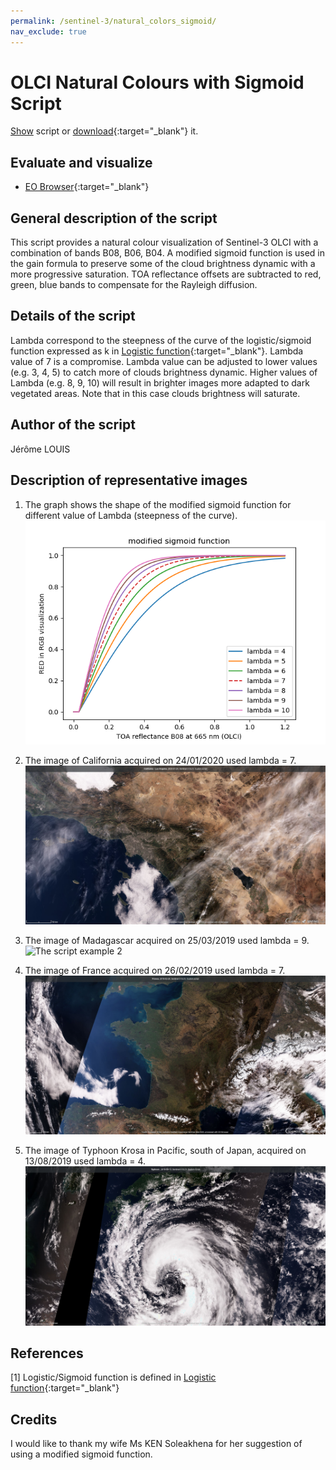 ```yaml
---
permalink: /sentinel-3/natural_colors_sigmoid/
nav_exclude: true
---
```


# OLCI Natural Colours with Sigmoid Script

<a href="#" id='togglescript'>Show</a> script or [download](script.js){:target="_blank"} it.
<div id='script_view' style="display:none">
{% highlight javascript %}
{% include_relative script.js %}
{% endhighlight %}
</div>

## Evaluate and visualize   
 - [EO Browser](https://sentinelshare.page.link/LbAe){:target="_blank"} 


## General description of the script

This script provides a natural colour visualization of Sentinel-3 OLCI with a combination of bands B08, B06, B04. A modified sigmoid function is used in the gain formula to preserve some of the cloud brightness dynamic with a more progressive saturation. TOA reflectance offsets are subtracted to red, green, blue bands to compensate for the Rayleigh diffusion.

## Details of the script

Lambda correspond to the steepness of the curve of the logistic/sigmoid function expressed as k in [Logistic function](https://en.wikipedia.org/wiki/Logistic_function){:target="_blank"}. Lambda value of 7 is a compromise. Lambda value can be adjusted to lower values (e.g. 3, 4, 5) to catch more of clouds brightness dynamic. Higher values of Lambda (e.g. 8, 9, 10) will result in brighter images more adapted to dark vegetated areas. Note that in this case clouds brightness will saturate.

## Author of the script

Jérôme LOUIS

## Description of representative images

1) The graph shows the shape of the modified sigmoid function for different value of Lambda (steepness of the curve).
![Figure - Modified function](fig/Figure_Modified_Sigmoid.png)

2) The image of California acquired on 24/01/2020 used lambda = 7.
![The script example 1](fig/2020-01-24_Sentinel-3_OLCI_Custom_script_California.jpg)

3) The image of Madagascar acquired on 25/03/2019 used lambda = 9.
![The script example 2](fig/2019-03-25_Sentinel-3_OLCI_Custom_script_Madagascar.jpg)

4) The image of France acquired on 26/02/2019 used lambda = 7.
![The script example 3](fig/2019-02-26_Sentinel-3_OLCI_Custom_script_France.jpg)

5) The image of Typhoon Krosa in Pacific, south of Japan, acquired on 13/08/2019 used lambda = 4.
![The script example 4](fig/2019-08-13_Sentinel-3_OLCI_Custom_script_Typhoon.jpg)

## References

[1] Logistic/Sigmoid function is defined in [Logistic function](https://en.wikipedia.org/wiki/Logistic_function){:target="_blank"}  

## Credits

I would like to thank my wife Ms KEN Soleakhena for her suggestion of using a modified sigmoid function. 
